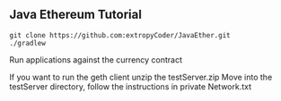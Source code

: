 ## Java Ethereum Tutorial
```
git clone https://github.com:extropyCoder/JavaEther.git
./gradlew 
```
Run applications against the currency contract 

If you want to run the geth client unzip the testServer.zip
Move into the testServer directory, follow the instructions in private Network.txt

